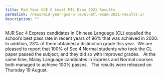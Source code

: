 ```yaml
---
title: Mid Year GCE O Level MTL Exam 2021 Results
permalink: /news/mid-year-gce-o-level-mtl-exam-2021-results-1/
description: ""
---
```

MJR Sec 4 Express candidates in Chinese Language (CL) equalled the school’s best pass rate in recent years of 96% that was achieved in 2020.  In addition, 23% of them obtained a distinction grade this year.  We are pleased to report that 100% of Sec 4 Normal students who took the CL paper passed the subject; and they did so with improved grades.   At the same time, Malay Language candidates in Express and Normal courses both managed to achieve 100% passes.   The results were released on Thursday 19 August.